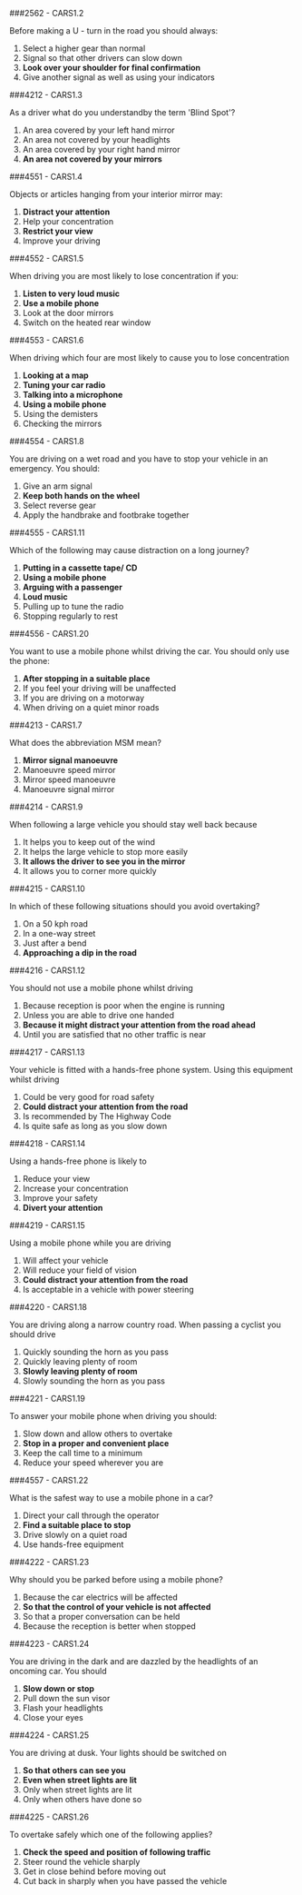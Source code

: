 ###2562 - CARS1.2

Before making a U - turn in the road you should always:

1. Select a higher gear than normal
2. Signal so that other drivers can slow down
3. **Look over your shoulder for final confirmation**
4. Give another signal as well as using your indicators

###4212 - CARS1.3

As a driver what do you understandby the term 'Blind Spot'?

1. An area covered by your left hand mirror
2. An area not covered by your headlights
3. An area covered by your right hand mirror
4. **An area not covered by your mirrors**

###4551 - CARS1.4

Objects or articles hanging from your interior mirror may:

1. **Distract your attention**
2. Help your concentration
3. **Restrict your view**
4. Improve your driving

###4552 - CARS1.5

When driving you are most likely to lose concentration if you:

1. **Listen to very loud music**
2. **Use a mobile phone**
3. Look at the door mirrors
4. Switch on the heated rear window

###4553 - CARS1.6

When driving which four are most likely to cause you to lose concentration

1. **Looking at a map**
2. **Tuning your car radio**
3. **Talking into a microphone**
4. **Using a mobile phone**
5. Using the demisters
6. Checking the mirrors

###4554 - CARS1.8

You are driving on a wet road and you have to stop your vehicle in an emergency. You should:

1. Give an arm signal
2. **Keep both hands on the wheel**
3. Select reverse gear
4. Apply the handbrake and footbrake together

###4555 - CARS1.11

Which of the following may cause distraction on a long journey?

1. **Putting in a cassette tape/ CD**
2. **Using a mobile phone**
3. **Arguing with a passenger**
4. **Loud music**
5. Pulling up to tune the radio
6. Stopping regularly to rest

###4556 - CARS1.20

You want to use a mobile phone whilst driving the car. You should only use the phone:

1. **After stopping in a suitable place**
2. If you feel your driving will be unaffected
3. If you are driving on a motorway
4. When driving on a quiet minor roads

###4213 - CARS1.7

What does the abbreviation MSM mean?

1. **Mirror signal manoeuvre**
2. Manoeuvre speed mirror
3. Mirror speed manoeuvre
4. Manoeuvre signal mirror

###4214 - CARS1.9

When following a large vehicle you should stay well back because

1. It helps you to keep out of the wind
2. It helps the large vehicle to stop more easily
3. **It allows the driver to see you in the mirror**
4. It allows you to corner more quickly

###4215 - CARS1.10

In which of these following situations should you avoid overtaking?

1. On a 50 kph road
2. In a one-way street
3. Just after a bend
4. **Approaching a dip in the road**

###4216 - CARS1.12

You should not use a mobile phone whilst driving

1. Because reception is poor when the engine is running
2. Unless you are able to drive one handed
3. **Because it might distract your attention from the road ahead**
4. Until you are satisfied that no other traffic is near

###4217 - CARS1.13

Your vehicle is fitted with a hands-free phone system. Using this equipment whilst driving

1. Could be very good for road safety
2. **Could distract your attention from the road**
3. Is recommended by The Highway Code
4. Is quite safe as long as you slow down

###4218 - CARS1.14

Using a hands-free phone is likely to

1. Reduce your view
2. Increase your concentration
3. Improve your safety
4. **Divert your attention**

###4219 - CARS1.15

Using a mobile phone while you are driving

1. Will affect your vehicle
2. Will reduce your field of vision
3. **Could distract your attention from the road**
4. Is acceptable in a vehicle with power steering

###4220 - CARS1.18

You are driving along a narrow country road. When passing a cyclist you should drive

1. Quickly sounding the horn as you pass
2. Quickly leaving plenty of room
3. **Slowly leaving plenty of room**
4. Slowly sounding the horn as you pass

###4221 - CARS1.19

To answer your mobile phone when driving you should:

1. Slow down and allow others to overtake
2. **Stop in a proper and convenient place**
3. Keep the call time to a minimum
4. Reduce your speed wherever you are

###4557 - CARS1.22

What is the safest way to use a mobile phone in a car?

1. Direct your call through the operator
2. **Find a suitable place to stop**
3. Drive slowly on a quiet road
4. Use hands-free equipment

###4222 - CARS1.23

Why should you be parked before using a mobile phone?

1. Because the car electrics will be affected
2. **So that the control of your vehicle is not affected**
3. So that a proper conversation can be held
4. Because the reception is better when stopped

###4223 - CARS1.24

You are driving in the dark and are dazzled by the headlights of an oncoming car. You should

1. **Slow down or stop**
2. Pull down the sun visor
3. Flash your headlights
4. Close your eyes

###4224 - CARS1.25

You are driving at dusk. Your lights should be switched on

1. **So that others can see you**
2. **Even when street lights are lit**
3. Only when street lights are lit
4. Only when others have done so

###4225 - CARS1.26

To overtake safely which one of the following applies?

1. **Check the speed and position of following traffic**
2. Steer round the vehicle sharply
3. Get in close behind before moving out
4. Cut back in sharply when you have passed the vehicle
